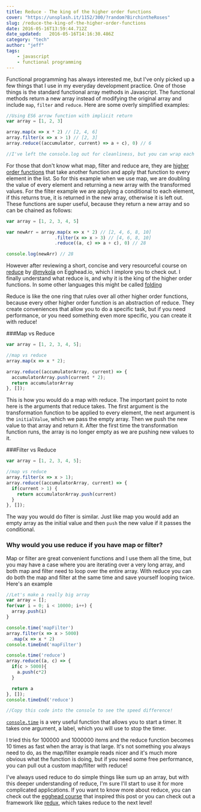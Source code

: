 ```yaml
---
title: Reduce - The king of the higher order functions
cover: "https://unsplash.it/1152/300/?random?BirchintheRoses"
slug: /reduce-the-king-of-the-higher-order-functions
date: 2016-05-16T13:59:44.712Z
date_updated:   2016-05-16T14:16:30.486Z
category: "tech"
author: "jeff"
tags: 
    - javascript
    - functional programming
---
```


Functional programming has always interested me, but I've only picked up a few things that I use in my everyday development practice. One of those things is the standard functional array methods in Javascript. The functional methods return a new array instead of modifying the original array and include `map`, `filter` and `reduce`. Here are some overly simplified examples:

```js
//Using ES6 arrow function with implicit return
var array = [1, 2, 3]

array.map(x => x * 2) // [2, 4, 6]
array.filter(x => x > 1) // [2, 3]
array.reduce((accumulator, current) => a + c), 0) // 6

//I've left the console.log out for cleanliness, but you can wrap each function to see it log the expected values
```

For those that don't know what map, filter and reduce are, they are [higher order functions](http://eloquentjavascript.net/05_higher_order.html) that take another function and apply that function to every element in the list. So for this example when we use map, we are doubling the value of every element and returning a new array with the transformed values. For the filter example we are applying a conditional to each element, if this returns true, it is returned in the new array, otherwise it is left out. These functions are super useful, because they return a new array and so can be chained as follows:

```js
var array = [1, 2, 3, 4, 5]

var newArr = array.map(x => x * 2) // [2, 4, 6, 8, 10]
                  .filter(x => x > 3) // [4, 6, 8, 10]
                  .reduce((a, c) => a + c), 0) // 28

console.log(newArr) // 28
```
However after reviewing a short, concise and very resourceful course on [reduce](https://egghead.io/series/reduce-data-with-javascript) by [@mykola](https://twitter.com/mykola) on Egghead.io, which I implore you to check out. I finally understand what reduce is, and why it is the king of the higher order functions. In some other languages this might be called [folding](https://en.wikipedia.org/wiki/Fold_(higher-order_function))

Reduce is like the one ring that rules over all other higher order functions, because every other higher order function is an abstraction of reduce. They create conveniences that allow you to do a specific task, but if you need performance, or you need something even more specific, you can create it with reduce!

###Map vs Reduce

```js
var array = [1, 2, 3, 4, 5];

//map vs reduce
array.map(x => x * 2);

array.reduce((accumulatorArray, current) => {
  accumulatorArray.push(current * 2);
  return accumulatorArray
}, []);

```

This is how you would do a map with reduce. The important point to note here is the arguments that reduce takes. The first argument is the transformation function to be applied to every element, the next argument is the `initialValue`, which we pass the empty array. Then we push the new value to that array and return it. After the first time the transformation function runs, the array is no longer empty as we are pushing new values to it.

###Filter vs Reduce

```js
var array = [1, 2, 3, 4, 5];

//map vs reduce
array.filter(x => x > 1);
array.reduce((accumulatorArray, current) => {
  if(current > 1) {
    return accumulatorArray.push(current)
  }
}, []);

```

The way you would do filter is similar. Just like map you would add an empty array as the initial value and then `push` the new value if it passes the conditional.

### Why would you use reduce if you have map or filter?

Map or filter are great convenient functions and I use them all the time, but you may have a case where you are iterating over a very long array, and both map and filter need to loop over the entire array. With reduce you can do both the map and filter at the same time and save yourself looping twice. Here's an example

```js
//Let's make a really big array
var array = [];
for(var i = 0; i < 10000; i++) {
  array.push(i)
}

console.time('mapFilter')
array.filter(x => x > 5000) 
  .map(x => x * 2)
console.timeEnd('mapFilter')

console.time('reduce')
array.reduce((a, c) => {
  if(c > 5000){
    a.push(c*2)
  } 

  return a
}, []);
console.timeEnd('reduce')

//Copy this code into the console to see the speed difference!
```

[`console.time`](https://developer.mozilla.org/en-US/docs/Web/API/Console/time) is a very useful function that allows you to start a timer. It takes one argument, a label, which you will use to stop the timer.

I tried this for 100000 and 1000000 items and the reduce function becomes 10 times as fast when the array is that large. It's not something you always need to do, as the map/filter example reads nicer and it's much more obvious what the function is doing, but if you need some free performance, you can pull out a custom map/filter with reduce!

I've always used reduce to do simple things like sum up an array, but with this deeper understanding of reduce, I'm sure I'll start to use it for more complicated applications. If you want to know more about reduce, you can check out the [egghead course](https://egghead.io/series/reduce-data-with-javascript) that inspired this post or you can check out a framework like [redux](http://redux.js.org/), which takes reduce to the next level!


